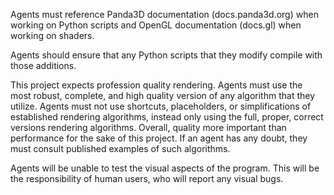 Agents must reference Panda3D documentation (docs.panda3d.org) when working on Python scripts and OpenGL documentation (docs.gl) when working on shaders.

Agents should ensure that any Python scripts that they modify compile with those additions.

This project expects profession quality rendering. Agents must use the most robust, complete, and high quality version of any algorithm that they utilize. Agents must not use shortcuts, placeholders, or simplifications of established rendering algorithms, instead only using the full, proper, correct versions rendering algorithms. Overall, quality more important than performance for the sake of this project. If an agent has any doubt, they must consult published examples of such algorithms.

Agents will be unable to test the visual aspects of the program. This will be the responsibility of human users, who will report any visual bugs.

